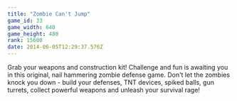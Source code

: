 ```yaml
---
title: "Zombie Can't Jump"
game_id: 33
game_width: 640
game_height: 480
rank: 15600
date: 2014-06-05T12:29:37.576Z
---
```

Grab your weapons and construction kit! Challenge and fun is awaiting you in this original, nail hammering zombie defense game. Don't let the zombies knock you down - build your defenses, TNT devices, spiked balls, gun turrets, collect powerful weapons and unleash your survival rage!
